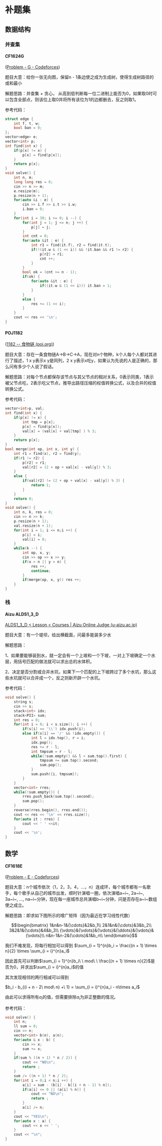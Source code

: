 # 补题集

## 数据结构

### 并查集

#### CF1624G

([Problem - G - Codeforces](https://codeforces.com/contest/1624/problem/G))

题目大意：给你一张无向图，保留n - 1条边使之成为生成树，使得生成树路径的或和最小

解题思路：并查集 + 贪心， 从高到低判断每一位二进制上能否为0，如果取0时可以包含全部点，则该位上取0并将所有该位为1的边都删去，反之则取1。

参考代码：

```cpp
struct edge {
    int f, t, w;
    bool ban = 0;
};
vector<edge> e;
vector<int> p;
int find(int x) {
	if(p[x] != x) {
		p[x] = find(p[x]);
    }
	return p[x];
}
void solve() {
	int n, m;
    long long res = 0;
    cin >> n >> m;
    e.resize(m);
    p.resize(n + 1);
    for(auto &i : e) {
		cin >> i.f >> i.t >> i.w;
        i.ban = 0;
    }
    for(int i = 30; i >= 0; i --) {
		for(int j = 1; j <= n; j ++) {
            p[j] = j;
        }
		int cnt = 0;
        for(auto &it : e) {
            int r1 = find(it.f), r2 = find(it.t);
            if(!(it.w & (1 << i)) && !it.ban && r1 != r2) {
                p[r2] = r1;
                cnt ++;
            }
        }
        bool ok = (cnt >= n - 1);
        if(ok) {
            for(auto &it : e) {
                if((it.w & (1 << i))) it.ban = 1;
            }
        }
        else {
            res += (1 << i);
        }
    }
    cout << res << '\n';
}
```

#### POJ1182

([1182 -- 食物链 (poj.org)](http://poj.org/problem?id=1182))

题目大意：存在一条食物链A->B->C->A，现在对n个物种，k个人每个人都对其进行了描述，1 x y表示x y是同列，2 x y表示x吃y，如果认为先说的人是正确的，那么问有多少个人说了假话。

解题思路：对每个节点都保存该节点与其父节点的相对关系，0表示同类，1表示被父节点吃，2表示吃父节点，推导出路径压缩的权值转换公式，以及合并的权值转换公式。

参考代码：

```cpp
vector<int>p, val;
int find(int x) {
    if(p[x] != x) {
		int tmp = p[x];
        p[x] = find(p[x]);
        val[x] = (val[x] + val[tmp] ) % 3;
    }
    return p[x];
}
bool merge(int op, int x, int y) {
	int r1 = find(x), r2 = find(y);
    if(r1 != r2) {
		p[r2] = r1;
        val[r2] = (2 + op + val[x] - val[y]) % 3;
    }
    else {
		if(val[r2] != (2 + op + val[x] - val[y]) % 3) {
            return 1;
        }
    }
    return 0;
}
void solve() {
    int n, k, res = 0;
    cin >> n >> k;
    p.resize(n + 1);
    val.resize(n + 1);
    for(int i = 1; i <= n;i ++) {
		p[i] = i;
        val[i] = 0;
    }
    while(k --) {
        int op, x, y;
        cin >> op >> x >> y;
        if(x > n || y > n) {
			res ++;
            continue;
        }
        if(merge(op, x, y)) res ++;
    }
}
```

### 栈

#### Aizu ALDS1_3_D

[ALDS1_3_D < Lesson < Courses | Aizu Online Judge (u-aizu.ac.jp)](https://onlinejudge.u-aizu.ac.jp/courses/lesson/1/ALDS1/3/ALDS1_3_D)

题目大意：有一个堤坝，给出横截面，问最多能装多少水

解题思路：

1、如果要能够装到水，就一定会有一个上坡和一个下坡，一对上下坡确定一个水层，用括号匹配的做法就可以求出总的水体积。

2、决定是否分割或合并水坑，如果下一个匹配的上下坡跨过了多个水坑，那么这些水坑就可以合并成一个，反之则新开辟一个水坑。

参考代码：

```cpp
void solve() {
    string s;
    cin >> s;
    stack<int> idx;
    stack<PII> sum;
    int res = 0;
    for(int i = 0; i < s.size(); i ++) {
        if(s[i] == '\\') idx.push(i);
        else if(s[i] == '/' && !idx.empty()) {
            int l = idx.top(), r = i;
            idx.pop();
            res += r - l;
            int tmpsum = r - l;
            while(!sum.empty() && l < sum.top().first) {
                tmpsum += sum.top().second;
                sum.pop();
            }
            sum.push({i, tmpsum});
        }
    }
    vector<int> rres;
    while(!sum.empty()) {
        rres.push_back(sum.top().second);
        sum.pop();
    }
    reverse(rres.begin(), rres.end());    
	cout << res << '\n' << rres.size();
    for(auto it : rres) {
        cout << ' ' <<it;
    }
    cout << '\n';
}
```



## 数学

#### CF1618E

([Problem - E - Codeforces](https://codeforces.com/contest/1618/problem/E))

题目大意：n个城市依次（1，2，3，4，...，n）连成环，每个城市都有一名歌手，每个歌手从自己的城市出发，顺时针演唱一圈，依次演唱a~i~, 2a~i~, 3a~i~, ..., na~i~分钟，现在每一座城市总共演唱b~i~分钟，问是否存在a~i~数组使之成立。

解题思路：即求如下图所示的增广矩阵（因为最近在学习线性代数）

$$\begin{bmatrix}
1&n&n-1&{\cdots}&2&b_1\\
2&1&n&{\cdots}&3&b_2\\
3&2&1&{\cdots}&4&b_3\\
{\vdots}&{\vdots}&{\vdots}&{\ddots}&{\vdots}&{\vdots}\\
n&n-1&n-2&{\cdots}&1&b_n\\
\end{bmatrix}$$

我们不难发现，将每行相加可以得到
$\sum_{i = 1}^{n}b_i = \frac{(n + 1)  \times n}{2} \times \sum_{i = i}^{n}a_i$

因此首先可以判断$\sum_{i = 1}^{n}b_i\ \  mod\ \ \frac{(n + 1)  \times n}{2}$是否为0，并求出$\sum_{i = i}^{n}a_i$的值

其次发现相邻的两行相减可以得到

$b_i - b_{(i + n - 2\ mod\ n) +\ 1} = \sum_{i = i}^{n}a_i - n\times a_i$

由此可以求得所有$a_i$的值，但需要排除$a_i$为非正整数的情况。

参考代码：

```cpp
void solve() {
	int n;
    ll sum = 0;
    cin >> n;
    vector<int> b(n), a(n);
    for(auto & x : b) {
        cin >> x;
        sum += x;
    }
    if(sum % ((n + 1) * n / 2)) {
        cout << "NO\n";
        return ;
    }
    sum /= ((n + 1) * n / 2);
    for(int i = 0;i < n;i ++) {
        a[i] = sum - (b[i] - b[(i + n - 1) % n]);
        if(a[i] <= 0 || (a[i] % n)) {
			cout << "NO\n";
        	return ;
        }
        a[i] /= n;
    }
    cout << "YES\n";
    for(auto x : a) {
		cout << x << ' ';
    }
    cout << "\n";
}
```



